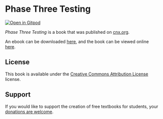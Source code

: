 # Phase Three Testing

[![Open in Gitpod](https://gitpod.io/button/open-in-gitpod.svg)](https://gitpod.io/from-referrer/)

_Phase Three Testing_ is a book that was published on [cnx.org](https://cnx.org/).

An ebook can be downloaded [here](https://github.com/cnx-user-books/cnxbook-phase-three-testing/releases/latest), and the book can be viewed online [here](https://github.com/cnx-user-books/cnxbook-phase-three-testing/releases/latest).

## License
This book is available under the [Creative Commons Attribution License](./LICENSE) license.

## Support
If you would like to support the creation of free textbooks for students, your [donations are welcome](https://riceconnect.rice.edu/donation/support-openstax-banner).
